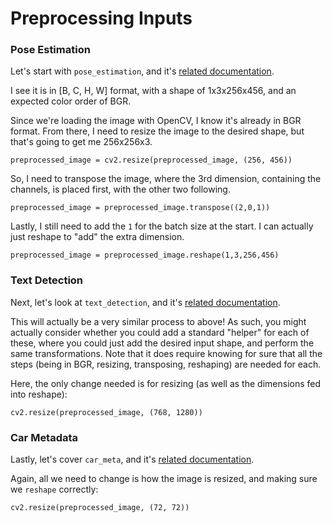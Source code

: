 # Preprocessing Inputs

### Pose Estimation

Let's start with `pose_estimation`, and it's [related documentation](https://docs.openvinotoolkit.org/latest/_models_intel_human_pose_estimation_0001_description_human_pose_estimation_0001.html).

I see it is in [B, C, H, W] format, with a shape of 1x3x256x456, and an expected color order
of BGR.

Since we're loading the image with OpenCV, I know it's already in BGR format. From there, 
I need to resize the image to the desired shape, but that's going to get me 256x256x3.

```
preprocessed_image = cv2.resize(preprocessed_image, (256, 456))
```

So, I need to transpose the image, where the 3rd dimension, containing the channels,
is placed first, with the other two following.

```
preprocessed_image = preprocessed_image.transpose((2,0,1))
```

Lastly, I still need to add the `1` for the batch size at the start. I can actually just reshape
to "add" the extra dimension.

```
preprocessed_image = preprocessed_image.reshape(1,3,256,456)
```

### Text Detection

Next, let's look at `text_detection`, and it's [related documentation](http://docs.openvinotoolkit.org/latest/_models_intel_text_detection_0004_description_text_detection_0004.html).

This will actually be a very similar process to above! As such, you might actually consider
whether you could add a standard "helper" for each of these, where you could just add the
desired input shape, and perform the same transformations. Note that it does require knowing
for sure that all the steps (being in BGR, resizing, transposing, reshaping) are needed for each.

Here, the only change needed is for resizing (as well as the dimensions fed into reshape):

```
cv2.resize(preprocessed_image, (768, 1280))
```

### Car Metadata

Lastly, let's cover `car_meta`, and it's [related documentation](https://docs.openvinotoolkit.org/latest/_models_intel_vehicle_attributes_recognition_barrier_0039_description_vehicle_attributes_recognition_barrier_0039.html).

Again, all we need to change is how the image is resized, and making sure we `reshape` 
correctly:

```
cv2.resize(preprocessed_image, (72, 72))
```
